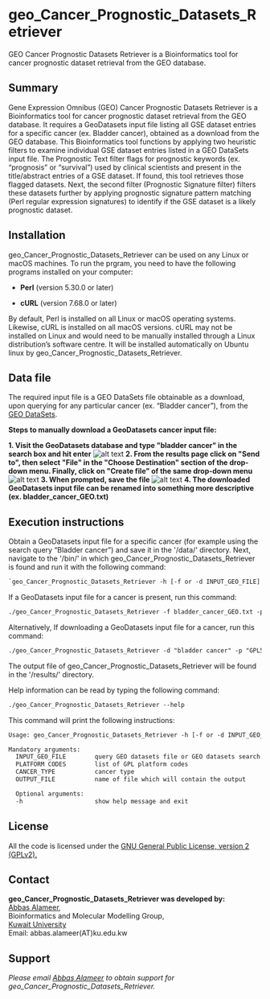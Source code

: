 # geo_Cancer_Prognostic_Datasets_Retriever
GEO Cancer Prognostic Datasets Retriever is a Bioinformatics tool for cancer prognostic dataset retrieval from the GEO database.
## Summary
<p>Gene Expression Omnibus (GEO) Cancer Prognostic Datasets Retriever is a Bioinformatics tool for cancer prognostic dataset retrieval from the GEO database. It requires a GeoDatasets input file listing all GSE dataset entries for a specific cancer (ex. Bladder cancer), obtained as a download from the GEO database. This Bioinformatics tool functions by applying two heuristic filters to examine individual GSE dataset entries listed in a GEO DataSets input file. The Prognostic Text filter flags for prognostic keywords (ex. “prognosis” or “survival”) used by clinical scientists and present in the title/abstract entries of a GSE dataset. If found, this tool retrieves those flagged datasets. Next, the second filter (Prognostic Signature filter) filters these datasets further by applying prognostic signature pattern matching (Perl regular expression signatures) to identify if the GSE dataset is a likely prognostic dataset.</p>

## Installation
geo_Cancer_Prognostic_Datasets_Retriever can be used on any Linux or macOS machines. To run the prgram, you need to have the following programs installed on your computer:

<p><ul><li><b>Perl</b> (version 5.30.0 or later)</li></ul></p>
<p><ul><li><b>cURL</b> (version 7.68.0 or later)</li></ul></p>
By default, Perl is installed on all Linux or macOS operating systems. Likewise, cURL is installed on all macOS versions. cURL may not be installed on Linux and would need to be manually installed through a Linux distribution’s software centre. It will be installed automatically on Ubuntu linux by geo_Cancer_Prognostic_Datasets_Retriever.

## Data file
The required input file is a GEO DataSets file obtainable as a download, upon querying for any particular cancer (ex. “Bladder cancer”), from the <a href="https://www.ncbi.nlm.nih.gov/gds/">GEO DataSets</a>.

<b>Steps to manually download a GeoDatasets cancer input file:</b>

<b>1. Visit the GeoDatasets database and type "bladder cancer" in the search box and hit enter</b>
![alt text](https://github.com/AbbasAlameer/geo_Cancer_Prognostic_Datasets_Retriever/blob/a3ffb536a60efdf96f8d495d2863136896f62f87/images/Page_1.png?raw=true)
<b>2. From the results page click on "Send to", then select "File" in the "Choose Destination" section of the drop-down menu. Finally, click on "Create file" of the same drop-down menu</b>
![alt text](https://github.com/AbbasAlameer/geo_Cancer_Prognostic_Datasets_Retriever/blob/a3ffb536a60efdf96f8d495d2863136896f62f87/images/Page_3.png?raw=true)
<b>3. When prompted, save the file</b>
![alt text](https://github.com/AbbasAlameer/geo_Cancer_Prognostic_Datasets_Retriever/blob/a3ffb536a60efdf96f8d495d2863136896f62f87/images/Page_4.png?raw=true)
<b>4. The downloaded GeoDatasets input file can be renamed into something more descriptive (ex. bladder_cancer_GEO.txt)</b>

## Execution instructions
Obtain a GeoDatasets input file for a specific cancer (for example using the search query “Bladder cancer”) and save it in the '/data/' directory. Next, navigate to the '/bin/' in which geo_Cancer_Prognostic_Datasets_Retriever is found and run it with the following command:

```diff
`geo_Cancer_Prognostic_Datasets_Retriever -h [-f or -d INPUT_GEO_FILE] [-p PLATFORM_CODES] [-c CANCER_TYPE] [-o OUTPUT_FILE]`
```

If a GeoDatasets input file for a cancer is present, run this command:

```diff
./geo_Cancer_Prognostic_Datasets_Retriever -f bladder_cancer_GEO.txt -p "GPL570 GPL97 GPL96" -c bladder_cancer -o bladder_cancer.out
```
Alternatively, If downloading a GeoDatasets input file for a cancer, run this command:

```diff
./geo_Cancer_Prognostic_Datasets_Retriever -d "bladder cancer" -p "GPL570 GPL97 GPL96" -c bladder_cancer -o bladder_cancer.out
```

The output file of geo_Cancer_Prognostic_Datasets_Retriever will be found in the '/results/' directory.

<p>Help information can be read by typing the following command:</p>  

```diff
./geo_Cancer_Prognostic_Datasets_Retriever --help
```

<p>This command will print the following instructions:</p>

```diff
Usage: geo_Cancer_Prognostic_Datasets_Retriever -h [-f or -d INPUT_GEO_FILE] [-p PLATFORM_CODES] [-c CANCER_TYPE] [-o OUTPUT_FILE]

Mandatory arguments:
  INPUT_GEO_FILE        query GEO datasets file or GEO datasets search query
  PLATFORM CODES        list of GPL platform codes
  CANCER_TYPE           cancer type
  OUTPUT_FILE           name of file which will contain the output

  Optional arguments:
  -h                    show help message and exit
  ```

## License
All the code is licensed under the <a href="http://www.gnu.org/licenses/gpl-2.0-standalone.html">GNU General Public License, version 2 (GPLv2).</a> 

## Contact
<p><b>geo_Cancer_Prognostic_Datasets_Retriever was developed by:</b><br>
<a href="http://kuweb.ku.edu.kw/biosc/People/AcademicStaff/Dr.AbbasAlameer/index.htm">Abbas Alameer</a>,<br>
Bioinformatics and Molecular Modelling Group,<br> 
<a href="http://kuweb.ku.edu.kw/ku/index.htm">Kuwait University</a><br>
Email: abbas.alameer(AT)ku.edu.kw</p>

## Support
<address>Please email <a href="mailto:abbas.alameer@ku.edu.kw">Abbas Alameer</a> to obtain support for geo_Cancer_Prognostic_Datasets_Retriever.</address>
